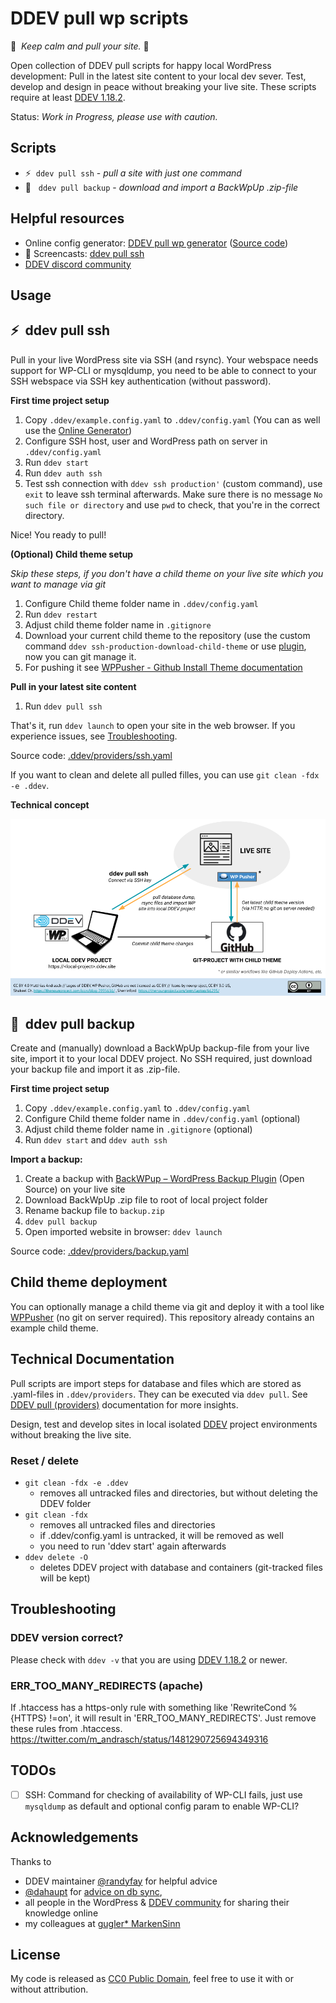 # DDEV pull wp scripts

🧘&nbsp; *Keep calm and pull your site.* 🧘

Open collection of DDEV pull scripts for happy local WordPress development: Pull in the latest site content to your local dev sever. Test, develop and design in peace without breaking your live site. These scripts require at least [DDEV 1.18.2](https://github.com/drud/ddev/releases/tag/v1.18.2).

Status: *Work in Progress, please use with caution.*

## Scripts

- ⚡️&nbsp; `ddev pull ssh` - *pull a site with just one command*<br>
- 💾 &nbsp; `ddev pull backup` - *download and import a BackWpUp .zip-file*

## Helpful resources

- Online config generator: [DDEV pull wp generator](https://mandrasch.github.io/ddev-pull-wp-generator/) ([Source code](https://github.com/mandrasch/ddev-pull-wp-generator/))
- 🎥  Screencasts: [ddev pull ssh](https://www.youtube.com/watch?v=lEGL65H-hts)
- [DDEV discord community](https://discord.gg/kDvSFBSZfs)

## Usage

## ⚡️&nbsp;  ddev pull ssh

Pull in your live WordPress site via SSH (and rsync). Your webspace needs support for WP-CLI or mysqldump, you need to be able to connect to your SSH webspace via SSH key authentication (without password).

**First time project setup**

1. Copy `.ddev/example.config.yaml` to `.ddev/config.yaml`
   (You can as well use the [Online Generator](https://mandrasch.github.io/ddev-pull-wp-generator/))
1. Configure SSH host, user and WordPress path on server in `.ddev/config.yaml`
1. Run `ddev start`
1. Run `ddev auth ssh`
1. Test ssh connection with `ddev ssh production'` (custom command), use `exit` to leave ssh terminal afterwards. Make sure there is no message `No such file or directory` and use `pwd` to check, that you're in the correct directory.

Nice! You ready to pull!

**(Optional) Child theme setup**

*Skip these steps, if you don't have a child theme on your live site which you want to manage via git*

1. Configure Child theme folder name in `.ddev/config.yaml` 
1. Run `ddev restart`
1. Adjust child theme folder name in `.gitignore`
1. Download your current child theme to the repository (use the custom command `ddev ssh-production-download-child-theme` or use [plugin](https://de.wordpress.org/plugins/download-plugins-dashboard/), now you can git manage it. 
1. For pushing it see [WPPusher - Github Install Theme documentation](https://docs.wppusher.com/article/17-setting-up-a-plugin-or-theme-on-github)

**Pull in your latest site content**

1. Run `ddev pull ssh`

That's it, run `ddev launch` to open your site in the web browser. If you experience issues, see [Troubleshooting](#troubleshooting).

Source code: [.ddev/providers/ssh.yaml](https://github.com/mandrasch/ddev-pull-wp-scripts/blob/main/.ddev/providers/ssh.yaml)

If you want to clean and delete all pulled filles, you can use `git clean -fdx -e .ddev`. 

**Technical concept**

![](README_ddev_pull_ssh.png)


## 💾 &nbsp;ddev pull backup

Create and (manually) download a BackWpUp backup-file from your live site, import it to your local DDEV project. No SSH required, just download your backup file and import it as .zip-file.

**First time project setup**

1. Copy `.ddev/example.config.yaml` to `.ddev/config.yaml`
1. Configure Child theme folder name in `.ddev/config.yaml` (optional)
3. Adjust child theme folder name in `.gitignore` (optional)
4. Run `ddev start` and `ddev auth ssh`

**Import a backup:**

1. Create a backup with [BackWPup – WordPress Backup Plugin](https://wordpress.org/plugins/backwpup/) (Open Source) on your live site
1. Download BackWpUp .zip file to root of local project folder
1. Rename backup file to `backup.zip`
1. `ddev pull backup`
1. Open imported website in browser: `ddev launch`

Source code: [.ddev/providers/backup.yaml](https://github.com/mandrasch/ddev-pull-wp-scripts/blob/main/.ddev/providers/backup.yaml)

## Child theme deployment

You can optionally manage a child theme via git and deploy it with a tool like [WPPusher](https://wppusher.com/) (no git on server required). This repository already contains an example child theme. 

## Technical Documentation

Pull scripts are import steps for database and files which are stored as .yaml-files in `.ddev/providers`. They can be executed via `ddev pull`. See [DDEV pull (providers)](https://ddev.readthedocs.io/en/stable/users/providers/provider-introduction/) documentation for more insights.

 Design, test  and develop sites in local isolated [DDEV](https://ddev.readthedocs.io/en/stable/) project environments without breaking the live site.

### Reset / delete

- `git clean -fdx -e .ddev`
    - removes all untracked files and directories, but without deleting the DDEV folder
- `git clean -fdx`
    - removes all untracked files and directories
    - if .ddev/config.yaml is untracked, it will be removed as well
    - you need to run 'ddev start' again afterwards
- `ddev delete -O`
    - deletes DDEV project with database and containers (git-tracked files will be kept)

## Troubleshooting

### DDEV version correct?

Please check with `ddev -v` that you are using [DDEV 1.18.2](https://github.com/drud/ddev/releases/tag/v1.18.2) or newer.

### ERR_TOO_MANY_REDIRECTS (apache)

If .htaccess has a https-only rule with something like 'RewriteCond %{HTTPS} !=on', it will result in 'ERR_TOO_MANY_REDIRECTS'. Just remove these rules from .htaccess. https://twitter.com/m_andrasch/status/1481290725694349316

## TODOs

- [ ] SSH: Command for checking of availability of WP-CLI fails, just use `mysqldump` as default and optional config param to enable WP-CLI?

## Acknowledgements

Thanks to 
- DDEV maintainer [@randyfay](https://github.com/rfay) for helpful advice
- [@dahaupt](https://github.com/dahaupt) for [advice on db sync](https://github.com/drud/ddev/discussions/2940#discussioncomment-1665163),
- all people in the WordPress & [DDEV community](https://discord.gg/kDvSFBSZfs) for sharing their knowledge online
- my colleagues at [gugler* MarkenSinn](https://www.gugler.at/markensinn)

## License

My code is released as [CC0 Public Domain](https://tldrlegal.com/license/creative-commons-cc0-1.0-universal), feel free to use it with or without attribution.
